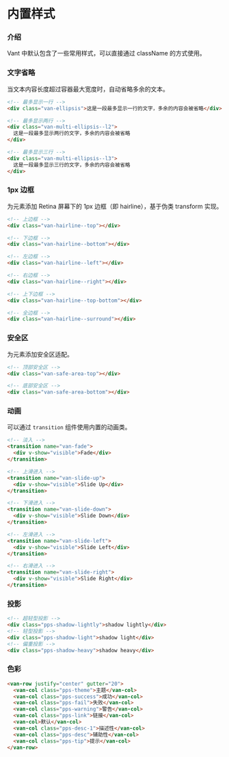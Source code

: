 # 内置样式

### 介绍

Vant 中默认包含了一些常用样式，可以直接通过 className 的方式使用。

### 文字省略

当文本内容长度超过容器最大宽度时，自动省略多余的文本。

```html
<!-- 最多显示一行 -->
<div class="van-ellipsis">这是一段最多显示一行的文字，多余的内容会被省略</div>

<!-- 最多显示两行 -->
<div class="van-multi-ellipsis--l2">
  这是一段最多显示两行的文字，多余的内容会被省略
</div>

<!-- 最多显示三行 -->
<div class="van-multi-ellipsis--l3">
  这是一段最多显示三行的文字，多余的内容会被省略
</div>
```

### 1px 边框

为元素添加 Retina 屏幕下的 1px 边框（即 hairline），基于伪类 transform 实现。

```html
<!-- 上边框 -->
<div class="van-hairline--top"></div>

<!-- 下边框 -->
<div class="van-hairline--bottom"></div>

<!-- 左边框 -->
<div class="van-hairline--left"></div>

<!-- 右边框 -->
<div class="van-hairline--right"></div>

<!-- 上下边框 -->
<div class="van-hairline--top-bottom"></div>

<!-- 全边框 -->
<div class="van-hairline--surround"></div>
```

### 安全区

为元素添加安全区适配。

```html
<!-- 顶部安全区 -->
<div class="van-safe-area-top"></div>

<!-- 底部安全区 -->
<div class="van-safe-area-bottom"></div>
```

### 动画

可以通过 `transition` 组件使用内置的动画类。

```html
<!-- 淡入 -->
<transition name="van-fade">
  <div v-show="visible">Fade</div>
</transition>

<!-- 上滑进入 -->
<transition name="van-slide-up">
  <div v-show="visible">Slide Up</div>
</transition>

<!-- 下滑进入 -->
<transition name="van-slide-down">
  <div v-show="visible">Slide Down</div>
</transition>

<!-- 左滑进入 -->
<transition name="van-slide-left">
  <div v-show="visible">Slide Left</div>
</transition>

<!-- 右滑进入 -->
<transition name="van-slide-right">
  <div v-show="visible">Slide Right</div>
</transition>
```

### 投影

```html
<!-- 超轻型投影 -->
<div class="pps-shadow-lightly">shadow lightly</div>
<!-- 轻型投影 -->
<div class="pps-shadow-light">shadow light</div>
<!-- 偏重投影 -->
<div class="pps-shadow-heavy">shadow heavy</div>
```

### 色彩

```html
<van-row justify="center" gutter="20">
  <van-col class="pps-theme">主题</van-col>
  <van-col class="pps-success">成功</van-col>
  <van-col class="pps-fail">失败</van-col>
  <van-col class="pps-warning">警告</van-col>
  <van-col class="pps-link">链接</van-col>
  <van-col>默认</van-col>
  <van-col class="pps-desc-1">描述性</van-col>
  <van-col class="pps-desc">辅助性</van-col>
  <van-col class="pps-tip">提示</van-col>
</van-row>
```
